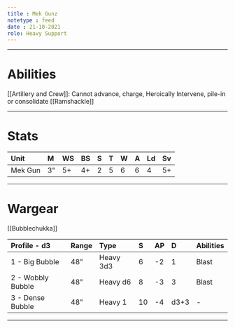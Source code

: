 ```yaml
---
title : Mek Gunz
notetype : feed
date : 21-10-2021
role: Heavy Support
---
```


---

# Abilities
[[Artillery and Crew]]: Cannot advance, charge, Heroically Intervene, pile-in or consolidate
[[Ramshackle]]

---

# Stats
| Unit    | M   | WS  | BS  | S   | T   | W   | A   | Ld  | Sv  |
|:------- |:--- |:--- |:--- |:--- |:--- |:--- |:--- |:--- |:--- |
| Mek Gun | 3"  | 5+  | 4+  | 2   | 5   | 6   | 6   | 4   | 5+  |

---

# Wargear
[[Bubblechukka]]

| Profile - d3      | Range | Type      | S   | AP  | D    | Abilities |
|:----------------- |:----- |:--------- |:--- |:--- |:---- |:--------- |
| 1 - Big Bubble    | 48"   | Heavy 3d3 | 6   | -2  | 1    | Blast     |
| 2 - Wobbly Bubble | 48"   | Heavy d6  | 8   | -3  | 3    | Blast     |
| 3 - Dense Bubble  | 48"   | Heavy 1   | 10  | -4  | d3+3 | -         |

---